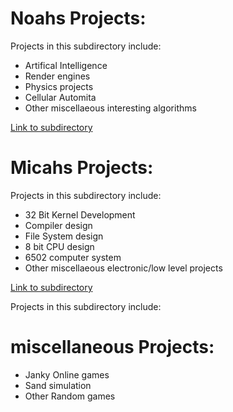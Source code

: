 # Noahs Projects:

Projects in this subdirectory include: 

- Artifical Intelligence
- Render engines
- Physics projects
- Cellular Automita
- Other miscellaeous interesting algorithms

[Link to subdirectory](/Noah/NoahProjectsEntry.md)

# Micahs Projects:

Projects in this subdirectory include: 

- 32 Bit Kernel Development
- Compiler design
- File System design
- 8 bit CPU design
- 6502 computer system
- Other miscellaeous electronic/low level projects

[Link to subdirectory](/Micah/MicahProjectsEntry.md)

Projects in this subdirectory include:



# miscellaneous Projects:

- Janky Online games
- Sand simulation
- Other Random games



